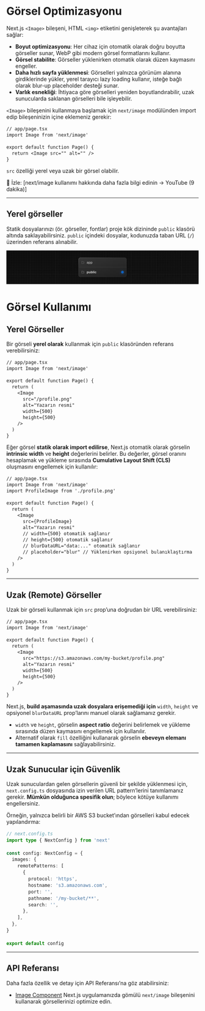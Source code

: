 # Görsel Optimizasyonu

Next.js `<Image>` bileşeni, HTML `<img>` etiketini genişleterek şu avantajları sağlar:

* **Boyut optimizasyonu**: Her cihaz için otomatik olarak doğru boyutta görseller sunar, WebP gibi modern görsel formatlarını kullanır.
* **Görsel stabilite**: Görseller yüklenirken otomatik olarak düzen kaymasını engeller.
* **Daha hızlı sayfa yüklenmesi**: Görselleri yalnızca görünüm alanına girdiklerinde yükler, yerel tarayıcı lazy loading kullanır, isteğe bağlı olarak blur-up placeholder desteği sunar.
* **Varlık esnekliği**: İhtiyaca göre görselleri yeniden boyutlandırabilir, uzak sunucularda saklanan görselleri bile işleyebilir.

`<Image>` bileşenini kullanmaya başlamak için `next/image` modülünden import edip bileşeninizin içine eklemeniz gerekir:

```tsx
// app/page.tsx
import Image from 'next/image'
 
export default function Page() {
  return <Image src="" alt="" />
}
```

`src` özelliği yerel veya uzak bir görsel olabilir.

🎥 İzle: [next/image kullanımı hakkında daha fazla bilgi edinin → YouTube (9 dakika)]

---

## Yerel görseller

Statik dosyalarınızı (ör. görseller, fontlar) proje kök dizininde `public` klasörü altında saklayabilirsiniz. `public` içindeki dosyalar, kodunuzda taban URL (`/`) üzerinden referans alınabilir.


![alt text](16/image-1.png)


# Görsel Kullanımı

## Yerel Görseller

Bir görseli **yerel olarak** kullanmak için `public` klasöründen referans verebilirsiniz:

```tsx
// app/page.tsx
import Image from 'next/image'
 
export default function Page() {
  return (
    <Image
      src="/profile.png"
      alt="Yazarın resmi"
      width={500}
      height={500}
    />
  )
}
```

Eğer görsel **statik olarak import edilirse**, Next.js otomatik olarak görselin **intrinsic width** ve **height** değerlerini belirler. Bu değerler, görsel oranını hesaplamak ve yükleme sırasında **Cumulative Layout Shift (CLS)** oluşmasını engellemek için kullanılır:

```tsx
// app/page.tsx
import Image from 'next/image'
import ProfileImage from './profile.png'
 
export default function Page() {
  return (
    <Image
      src={ProfileImage}
      alt="Yazarın resmi"
      // width={500} otomatik sağlanır
      // height={500} otomatik sağlanır
      // blurDataURL="data:..." otomatik sağlanır
      // placeholder="blur" // Yüklenirken opsiyonel bulanıklaştırma
    />
  )
}
```

---

## Uzak (Remote) Görseller

Uzak bir görseli kullanmak için `src` prop’una doğrudan bir URL verebilirsiniz:

```tsx
// app/page.tsx
import Image from 'next/image'
 
export default function Page() {
  return (
    <Image
      src="https://s3.amazonaws.com/my-bucket/profile.png"
      alt="Yazarın resmi"
      width={500}
      height={500}
    />
  )
}
```

Next.js, **build aşamasında uzak dosyalara erişemediği için** `width`, `height` ve opsiyonel `blurDataURL` prop’larını manuel olarak sağlamanız gerekir.

* `width` ve `height`, görselin **aspect ratio** değerini belirlemek ve yükleme sırasında düzen kaymasını engellemek için kullanılır.
* Alternatif olarak `fill` özelliğini kullanarak görselin **ebeveyn elemanı tamamen kaplamasını** sağlayabilirsiniz.

---

## Uzak Sunucular için Güvenlik

Uzak sunuculardan gelen görsellerin güvenli bir şekilde yüklenmesi için, `next.config.ts` dosyasında izin verilen URL pattern’lerini tanımlamanız gerekir.
**Mümkün olduğunca spesifik olun**; böylece kötüye kullanımı engellersiniz.

Örneğin, yalnızca belirli bir AWS S3 bucket’ından görselleri kabul edecek yapılandırma:

```ts
// next.config.ts
import type { NextConfig } from 'next'
 
const config: NextConfig = {
  images: {
    remotePatterns: [
      {
        protocol: 'https',
        hostname: 's3.amazonaws.com',
        port: '',
        pathname: '/my-bucket/**',
        search: '',
      },
    ],
  },
}
 
export default config
```

---

## API Referansı

Daha fazla özellik ve detay için API Referansı’na göz atabilirsiniz:

* [Image Component](https://nextjs.org/docs/app/api-reference/components/image)
  Next.js uygulamanızda gömülü `next/image` bileşenini kullanarak görsellerinizi optimize edin.
